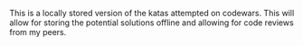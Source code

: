 This is a locally stored version of the katas attempted on codewars. This will allow for storing the potential solutions offline and allowing for code reviews from my peers.